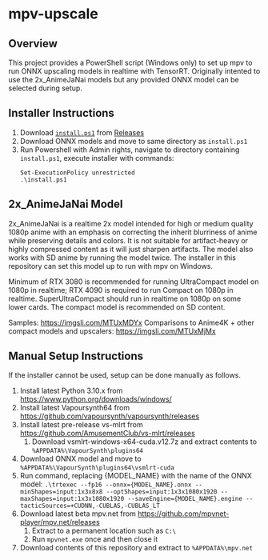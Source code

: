 # mpv-upscale

## Overview
This project provides a PowerShell script (Windows only) to set up mpv to run ONNX upscaling models in realtime with TensorRT. Originally intented to use the 2x_AnimeJaNai models but any provided ONNX model can be selected during setup. 

## Installer Instructions
1. Download [`install.ps1`](https://github.com/the-database/mpv-upscale/releases/latest/download/install.ps1) from [Releases](https://github.com/the-database/mpv-upscale/releases)
2. Download ONNX models and move to same directory as `install.ps1`
3. Run Powershell with Admin rights, navigate to directory containing `install.ps1`, execute installer with commands: 
   ```
   Set-ExecutionPolicy unrestricted
   .\install.ps1
   ```
## 2x_AnimeJaNai Model
2x_AnimeJaNai is a realtime 2x model intended for high or medium quality 1080p anime with an emphasis on correcting the inherit blurriness of anime while preserving details and colors. It is not suitable for artifact-heavy or highly compressed content as it will just sharpen artifacts. The model also works with SD anime by running the model twice. The installer in this repository can set this model up to run with mpv on Windows.

Minimum of RTX 3080 is recommended for running UltraCompact model on 1080p in realtime; RTX 4090 is required to run Compact on 1080p in realtime. SuperUltraCompact should run in realtime on 1080p on some lower cards. The compact model is recommended on SD content. 

Samples: https://imgsli.com/MTUxMDYx
Comparisons to Anime4K + other compact models and upscalers: https://imgsli.com/MTUxMjMx 

## Manual Setup Instructions
If the installer cannot be used, setup can be done manually as follows. 
1. Install latest Python 3.10.x from https://www.python.org/downloads/windows/
1. Install latest Vapoursynth64 from https://github.com/vapoursynth/vapoursynth/releases
2. Install latest pre-release vs-mlrt from https://github.com/AmusementClub/vs-mlrt/releases
   1. Download vsmlrt-windows-x64-cuda.v12.7z and extract contents to `%APPDATA%\VapourSynth\plugins64`
3. Download ONNX model and move to `%APPDATA%\VapourSynth\plugins64\vsmlrt-cuda`
4. Run command, replacing {MODEL_NAME} with the name of the ONNX model: ```.\trtexec --fp16 --onnx={MODEL_NAME}.onnx --minShapes=input:1x3x8x8 --optShapes=input:1x3x1080x1920 --maxShapes=input:1x3x1080x1920 --saveEngine={MODEL_NAME}.engine --tacticSources=+CUDNN,-CUBLAS,-CUBLAS_LT```
5. Download latest beta mpv.net from https://github.com/mpvnet-player/mpv.net/releases
   1. Extract to a permanent location such as `C:\`
   2. Run `mpvnet.exe` once and then close it
7. Download contents of this repository and extract to `%APPDATA%\mpv.net`

